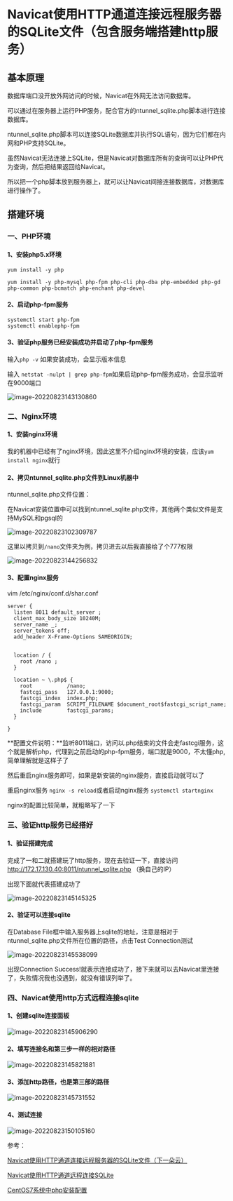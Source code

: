 # Navicat使用HTTP通道连接远程服务器的SQLite文件（包含服务端搭建http服务）

## 基本原理

数据库端口没开放外网访问的时候，Navicat在外网无法访问数据库。

可以通过在服务器上运行PHP服务，配合官方的ntunnel_sqlite.php脚本进行连接数据库。

ntunnel_sqlite.php脚本可以连接SQLite数据库并执行SQL语句，因为它们都在内网和PHP支持SQLite。

虽然Navicat无法连接上SQLite，但是Navicat对数据库所有的查询可以让PHP代为查询，然后把结果返回给Navicat。

所以把一个php脚本放到服务器上，就可以让Navicat间接连接数据库，对数据库进行操作了。

## 搭建环境

### 一、PHP环境

#### 1、安装php5.x环境

```shell
yum install -y php
```

```shell
yum install -y php-mysql php-fpm php-cli php-dba php-embedded php-gd php-common php-bcmatch php-enchant php-devel
```

#### 2、启动php-fpm服务

```shell
systemctl start php-fpm
systemctl enablephp-fpm
```

#### 3、验证php服务已经安装成功并启动了php-fpm服务

输入`php -v` 如果安装成功，会显示版本信息

输入 `netstat -nulpt | grep php-fpm`如果启动php-fpm服务成功，会显示监听在9000端口

![image-20220823143130860](C:\Users\dell\AppData\Roaming\Typora\typora-user-images\image-20220823143130860.png)

### 二、Nginx环境

#### 1、安装nginx环境

我的机器中已经有了nginx环境，因此这里不介绍nginx环境的安装，应该`yum install nginx`就行

#### 2、拷贝ntunnel_sqlite.php文件到Linux机器中

ntunnel_sqlite.php文件位置：

在Navicat安装位置中可以找到ntunnel_sqlite.php文件，其他两个类似文件是支持MySQL和pgsql的

![image-20220823102309787](C:\Users\dell\AppData\Roaming\Typora\typora-user-images\image-20220823102309787.png)

这里以拷贝到`/nano`文件夹为例，拷贝进去以后我直接给了个777权限

![image-20220823144256832](C:\Users\dell\AppData\Roaming\Typora\typora-user-images\image-20220823144256832.png)

#### 3、配置nginx服务

vim /etc/nginx/conf.d/shar.conf

```nginx
server {
  listen 8011 default_server ;
  client_max_body_size 10240M;
  server_name _;
  server_tokens off;
  add_header X-Frame-Options SAMEORIGIN;


  location / {
	root /nano ;
  }

  location ~ \.php$ {		
  	root           /nano;		
  	fastcgi_pass   127.0.0.1:9000;		
  	fastcgi_index  index.php;		
  	fastcgi_param  SCRIPT_FILENAME $document_root$fastcgi_script_name;		
  	include        fastcgi_params;	
  }

}
```

**配置文件说明：**监听8011端口，访问以.php结束的文件会走fastcgi服务，这个就是解析php，代理到之前启动的php-fpm服务，端口就是9000，不太懂php,简单理解就是这样子了

然后重启nginx服务即可，如果是新安装的nginx服务，直接启动就可以了

重启nginx服务 `nginx -s reload`或者启动nginx服务  `systemctl startnginx`

nginx的配置比较简单，就粗略写了一下

### 三、验证http服务已经搭好

#### 1、验证搭建完成

完成了一和二就搭建玩了http服务，现在去验证一下，直接访问 http://172.17.130.40:8011/ntunnel_sqlite.php （换自己的IP）

出现下面就代表搭建成功了

![image-20220823145145325](C:\Users\dell\AppData\Roaming\Typora\typora-user-images\image-20220823145145325.png)

#### 2、验证可以连接sqlite

在Database File框中输入服务器上sqlite的地址，注意是相对于ntunnel_sqlite.php文件所在位置的路径，点击Test Connection测试

![image-20220823145538099](C:\Users\dell\AppData\Roaming\Typora\typora-user-images\image-20220823145538099.png)

出现Connection Success!就表示连接成功了，接下来就可以去Navicat里连接了，失败情况我也没遇到，就没有错误列举了。

### 四、Navicat使用http方式远程连接sqlite

#### 1、创建sqlite连接面板

![image-20220823145906290](C:\Users\dell\AppData\Roaming\Typora\typora-user-images\image-20220823145906290.png)

#### 2、填写连接名和第三步一样的相对路径

![image-20220823145821881](C:\Users\dell\AppData\Roaming\Typora\typora-user-images\image-20220823145821881.png)

#### 3、添加http路径，也是第三部的路径

![image-20220823145731552](C:\Users\dell\AppData\Roaming\Typora\typora-user-images\image-20220823145731552.png)

#### 4、测试连接

![image-20220823150105160](C:\Users\dell\AppData\Roaming\Typora\typora-user-images\image-20220823150105160.png)

参考：

[Navicat使用HTTP通道连接远程服务器的SQLite文件（下一朵云）](https://www.orcy.net.cn/1944.html)

[Navicat使用HTTP通道远程连接SQLite](https://ya2.top/articles/navicat%E4%BD%BF%E7%94%A8http%E9%80%9A%E9%81%93%E8%BF%9C%E7%A8%8B%E8%BF%9E%E6%8E%A5sqlite/)

[CentOS7系统中php安装配置](https://zhuanlan.zhihu.com/p/142586726)